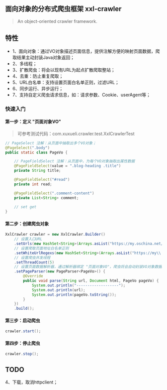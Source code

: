 ## 面向对象的分布式爬虫框架 xxl-crawler

>An object-oriented crawler framework.

## 特性
- 1、面向对象：通过VO对象描述页面信息，提供注解方便的映射页面数据，爬取结果主动封装Java对象返回；
- 2、多线程；
- 3、扩散爬虫：将会以现有URL为起点扩散爬取整站；
- 4、去重：防止重复爬取；
- 5、URL白名单：支持设置页面白名单正则，过滤URL；
- 6、同步运行、异步运行；
- 7、支持自定义爬虫请求信息，如：请求参数、Cookie、userAgent等；

### 快速入门


#### 第一步：定义 "页面对象VO"
> 可参考测试代码：com.xuxueli.crawler.test.XxlCrawlerTest
```java
// PageSelect 注解：从页面中抽取出多个VO对象；
@PageSelect(".body")
public static class PageVo {

    // PageFieldSelect 注解：从页面中，为每个VO对象抽取出属性数据 
    @PageFieldSelect(value = ".blog-heading .title")
    private String title;

    @PageFieldSelect("#read")
    private int read;

    @PageFieldSelect(".comment-content")
    private List<String> comment;
    
    // set get
}
```

#### 第二步：创建爬虫对象
```java
XxlCrawler crawler = new XxlCrawler.Builder()
    // 设置入口URL
    .setUrls(new HashSet<String>(Arrays.asList("https://my.oschina.net/xuxueli/blog")))
    // 设置爬取页面地址白名单正则
    .setWhiteUrlRegexs(new HashSet<String>(Arrays.asList("https://my\\.oschina\\.net/xuxueli/blog/\\d+")))
    // 设置爬虫并发线程
    .setThreadCount(5)
    // 设置页面数据解析器，通过解析器绑定 "页面对象VO"，爬虫将会自动封装VO对象数据，方便操作
    .setPageParser(new PageParser<PageVo>() {
        @Override
        public void parse(String url, Document html, PageVo pageVo) {
            System.out.println("-------------------");
            System.out.println(url);
            System.out.println(pageVo.toString());
        }
    })
    .build();
```

#### 第三步：启动爬虫
```java
crawler.start();
```


#### 第四步：停止爬虫
```java
crawler.stop();
```

## TODO
4、下载，取消httpclient；

